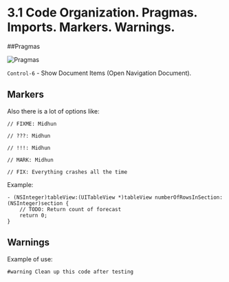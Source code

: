 3.1 Code Organization. Pragmas. Imports. Markers. Warnings.
==

##Pragmas

![Pragmas](https://github.com/arthurigberdin/rg-ios-base/blob/master/Images/pragmas.png)

`Control-6` - Show Document Items (Open Navigation Document).

## Markers

Also there is a lot of options like:
```
// FIXME: Midhun 

// ???: Midhun 

// !!!: Midhun 

// MARK: Midhun

// FIX: Everything crashes all the time 
```

Example:
```objc
- (NSInteger)tableView:(UITableView *)tableView numberOfRowsInSection:(NSInteger)section {
    // TODO: Return count of forecast
    return 0;
}
```

## Warnings

Example of use:
```
#warning Clean up this code after testing
```


